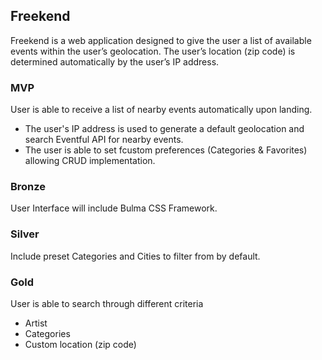 ## Freekend

Freekend is a web application designed to give the user a list of available events within the
user’s geolocation. The user’s location (zip code) is determined automatically by the user’s IP address.

### MVP

User is able to receive a list of nearby events automatically upon landing.
- The user's IP address is used to generate a default geolocation and search Eventful API for nearby events.
- The user is able to set fcustom preferences (Categories & Favorites) allowing CRUD implementation.

### Bronze
User Interface will include Bulma CSS Framework.

### Silver
Include preset Categories and Cities to filter from by default.

### Gold
User is able to search through different criteria
- Artist
- Categories
- Custom location (zip code)
